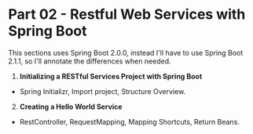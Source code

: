 # Part 02 - Restful Web Services with Spring Boot

This sections uses Spring Boot 2.0.0, instead I'll have to use Spring Boot 2.1.1, so I'll annotate the differences when needed.

1. **Initializing a RESTful Services Project with Spring Boot**
  - Spring Initializr, Import project, Structure Overview.
2. **Creating a Hello World Service**
  - RestController, RequestMapping, Mapping Shortcuts, Return Beans.
